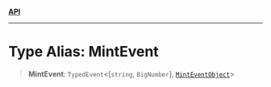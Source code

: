 [**API**](../../../README.md)

***

# Type Alias: MintEvent

> **MintEvent**: `TypedEvent`\<\[`string`, `BigNumber`\], [`MintEventObject`](../interfaces/MintEventObject.md)\>
